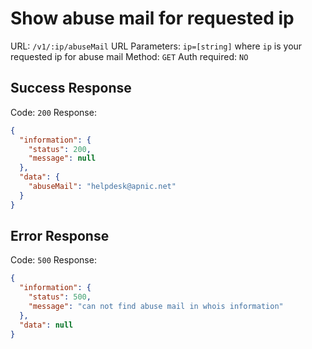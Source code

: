 # Show abuse mail for requested ip

URL: `/v1/:ip/abuseMail`
URL Parameters: `ip=[string]` where `ip` is your requested ip for abuse mail
Method: `GET`
Auth required: `NO`

## Success Response

Code: `200`
Response:

```json
{
  "information": {
    "status": 200,
    "message": null
  },
  "data": {
    "abuseMail": "helpdesk@apnic.net"
  }
}
```

## Error Response

Code: `500`
Response:

```json
{
  "information": {
    "status": 500,
    "message": "can not find abuse mail in whois information"
  },
  "data": null
}
```